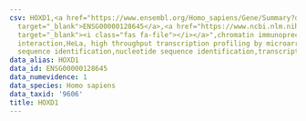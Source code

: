```yaml
---
csv: HOXD1,<a href="https://www.ensembl.org/Homo_sapiens/Gene/Summary?db=core;g=ENSG00000128645"
  target="_blank">ENSG00000128645</a>,<a href="https://www.ncbi.nlm.nih.gov/pubmed/17216044"
  target="_blank"><i class="fas fa-file"></i></a>",chromatin immunoprecipitation assay,direct
  interaction,HeLa, high throughput transcription profiling by microarray,nucleotide
  sequence identification,nucleotide sequence identification,transcriptional regulation,
data_alias: HOXD1
data_id: ENSG00000128645
data_numevidence: 1
data_species: Homo sapiens
data_taxid: '9606'
title: HOXD1
---
```


